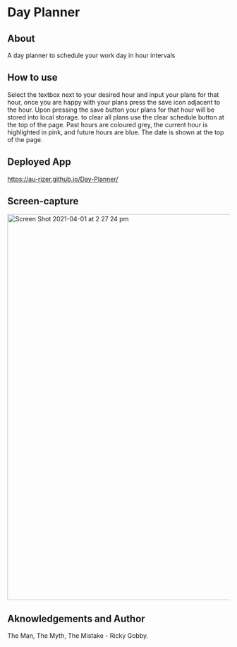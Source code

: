 # Day Planner
## About
A day planner to schedule your work day in hour intervals

## How to use
Select the textbox next to your desired hour and input your plans for that hour, once you are happy with your plans press the save icon adjacent to the hour. Upon pressing the save button your plans for that hour will be stored into local storage. to clear all plans use the clear schedule button at the top of the page. Past hours are coloured grey, the current hour is highlighted in pink, and future hours are blue. The date is shown at the top of the page.
## Deployed App
https://au-rizer.github.io/Day-Planner/
## Screen-capture
<img width="873" alt="Screen Shot 2021-04-01 at 2 27 24 pm" src="https://user-images.githubusercontent.com/32904314/113252486-7e175300-92f6-11eb-8710-89d6775a8927.png">

## Aknowledgements and Author
The Man, The Myth, The Mistake - Ricky Gobby.
